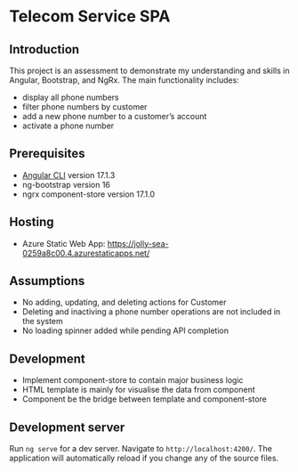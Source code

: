# Telecom Service SPA

## Introduction
This project is an assessment to demonstrate my understanding and skills in Angular, Bootstrap, and NgRx. 
The main functionality includes:
- display all phone numbers
- filter phone numbers by customer
- add a new phone number to a customer’s account
- activate a phone number

## Prerequisites
- [Angular CLI](https://github.com/angular/angular-cli) version 17.1.3
- ng-bootstrap version 16
- ngrx component-store version 17.1.0

## Hosting
- Azure Static Web App: https://jolly-sea-0259a8c00.4.azurestaticapps.net/

## Assumptions
- No adding, updating, and deleting actions for Customer
- Deleting and inactiving a phone number operations are not included in the system
- No loading spinner added while pending API completion

## Development
- Implement component-store to contain major business logic
- HTML template is mainly for visualise the data from component
- Component be the bridge between template and component-store

## Development server
Run `ng serve` for a dev server. Navigate to `http://localhost:4200/`. The application will automatically reload if you change any of the source files.
